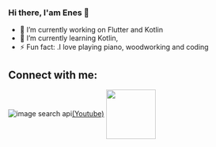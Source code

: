 ### Hi there, I'am Enes 👋

- 🔭 I’m currently working on Flutter and Kotlin
- 🌱 I’m currently learning Kotlin,
- ⚡ Fun fact: .I love playing piano, woodworking and coding

## Connect with me:
![image search api](https://user-images.githubusercontent.com/110724391/184472398-c590b47c-e1f2-41f8-87e6-2a1f68e8850d.png)[(Youtube)](https://www.youtube.com/watch?v=3HIr0imLgxM)
 <a href="https://www.instagram.com/enes_algan76/" target="blank"><img align="center" src="[URL_TO_YOUR_IMAGE](https://cdn-icons-png.flaticon.com/512/2111/2111463.png)" height="100" /></a>
